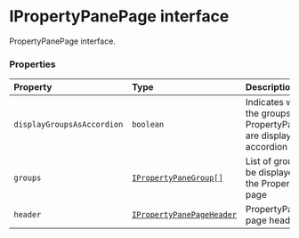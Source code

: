 # IPropertyPanePage interface





PropertyPanePage interface.




### Properties

| Property	   | Type	| Description|
|:-------------|:-------|:-----------|
|`displayGroupsAsAccordion`      | `boolean` | Indicates whether the groups on the PropertyPanePage are displayed as accordion or not |
|`groups`      | [`IPropertyPaneGroup[]`](../sp-client-preview/ipropertypanegroup.md) | List of groups to be displayed on the PropertyPane page |
|`header`      | [`IPropertyPanePageHeader`](../sp-client-preview/ipropertypanepageheader.md) | PropertyPane page header |





